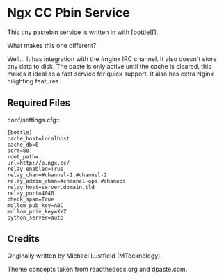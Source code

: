 # Ngx CC Pbin Service

This tiny pastebin service is written in with [bottle][].

What makes this one different?

Well... It has integration with the #nginx IRC channel. It also doesn't store
any data to disk. The paste is only active until the cache is cleared. this
makes it ideal as a fast service for quick support. It also has extra Nginx
hilighting features.

Required Files
--------------

conf/settings.cfg::

    [bottle]
    cache_host=localhost
    cache_db=0
    port=80
    root_path=.
    url=http://p.ngx.cc/
    relay_enabled=True
    relay_chan=#channel-1,#channel-2
    relay_admin_chan=#channel-ops,#chanops
    relay_host=server.domain.tld
    relay_port=4040
    check_spam=True
    mollom_pub_key=ABC
    mollom_priv_key=XYZ
    python_server=auto

Credits
-------

Originally written by Michael Lustfield (MTecknology).

Theme concepts taken from readthedocs.org and dpaste.com.
